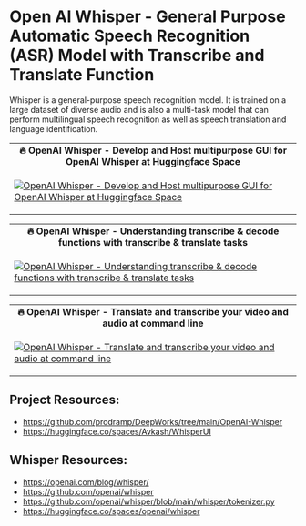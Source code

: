 # Open AI Whisper - General Purpose Automatic Speech Recognition (ASR) Model with Transcribe and Translate Function #

Whisper is a general-purpose speech recognition model. It is trained on a large dataset of diverse audio and is also a multi-task model that can perform multilingual speech recognition as well as speech translation and language identification. 

<table class="table table-striped table-bordered table-vcenter">
    <tr>
        <td align="center"><b>🔥&nbsp;OpenAI Whisper - Develop and Host multipurpose GUI for OpenAI Whisper at Huggingface Space</b></td>
    </tr>
    <tr>
        <td>
            <div>
                
[![OpenAI Whisper - Develop and Host multipurpose GUI for OpenAI Whisper at Huggingface Space](https://img.youtube.com/vi/pW390wpFE4E/0.jpg)](https://www.youtube.com/watch?v=pW390wpFE4E)

  </tr>
</table>

<table class="table table-striped table-bordered table-vcenter">
    <tr>
        <td align="center"><b>🔥&nbsp;OpenAI Whisper - Understanding transcribe & decode functions with transcribe & translate tasks</b></td>
    </tr>
    <tr>
        <td>
            <div>
                
[![OpenAI Whisper - Understanding transcribe & decode functions with transcribe & translate tasks](https://img.youtube.com/vi/cOao2ivZXkU/0.jpg)](https://www.youtube.com/watch?v=cOao2ivZXkU)

  </tr>
</table>

<table class="table table-striped table-bordered table-vcenter">
    <tr>
        <td align="center"><b>🔥&nbsp;OpenAI Whisper - Translate and transcribe your video and audio at command line</b></td>
    </tr>
    <tr>
        <td>
            <div>
                
[![OpenAI Whisper - Translate and transcribe your video and audio at command line](https://img.youtube.com/vi/fYmufIpngKE/0.jpg)](https://www.youtube.com/watch?v=fYmufIpngKE)

  </tr>
</table>

## Project Resources:
- https://github.com/prodramp/DeepWorks/tree/main/OpenAI-Whisper
- https://huggingface.co/spaces/Avkash/WhisperUI


## Whisper Resources:
- https://openai.com/blog/whisper/
- https://github.com/openai/whisper
- https://github.com/openai/whisper/blob/main/whisper/tokenizer.py
- https://huggingface.co/spaces/openai/whisper

